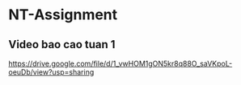 # NT-Assignment

## Video bao cao tuan 1
https://drive.google.com/file/d/1_vwHOM1gON5kr8q88O_saVKpoL-oeuDb/view?usp=sharing
